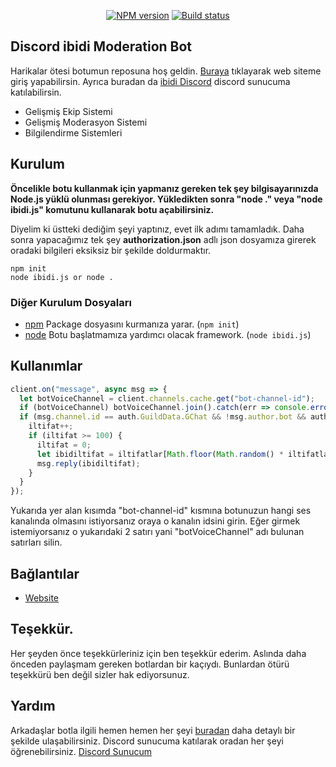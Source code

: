 <div align="center">
  <p>
    <a href="https://www.npmjs.com/package/ibidb"><img src="https://img.shields.io/npm/v/discord.js.svg?maxAge=3600" alt="NPM version" /></a>
    <a href="https://github.com/discordjs/discord.js/actions"><img src="https://github.com/discordjs/discord.js/workflows/Testing/badge.svg" alt="Build status" /></a>
  </p>
</div>

## Discord ibidi Moderation Bot

Harikalar ötesi botumun reposuna hoş geldin. [Buraya](https://ibidi.app) tıklayarak web siteme giriş yapabilirsin.
Ayrıca buradan da [ibidi Discord](https://discord.gg/devyork) discord sunucuma katılabilirsin.

- Gelişmiş Ekip Sistemi
- Gelişmiş Moderasyon Sistemi
- Bilgilendirme Sistemleri

## Kurulum

**Öncelikle botu kullanmak için yapmanız gereken tek şey bilgisayarınızda Node.js yüklü olunması gerekiyor. Yükledikten sonra "node ." veya "node ibidi.js" komutunu kullanarak botu açabilirsiniz.**

Diyelim ki üstteki dediğim şeyi yaptınız, evet ilk adımı tamamladık. Daha sonra yapacağımız tek şey **authorization.json** adlı json dosyamıza girerek oradaki bilgileri eksiksiz bir şekilde doldurmaktır.  

```sh-session
npm init
node ibidi.js or node .
```

### Diğer Kurulum Dosyaları

- [npm](https://www.npmjs.com) Package dosyasını kurmanıza yarar. (`npm init`)
- [node](https://nodejs.org/en/) Botu başlatmamıza yardımcı olacak framework. (`node ibidi.js`)

## Kullanımlar

```js
client.on("message", async msg => {
  let botVoiceChannel = client.channels.cache.get("bot-channel-id");
  if (botVoiceChannel) botVoiceChannel.join().catch(err => console.error("Bot ses kanalına bağlanamadı!"));
  if (msg.channel.id == auth.GuildData.GChat && !msg.author.bot && auth.GuildData.Prefixes.some(x => !msg.content.startsWith(x))) {
    iltifat++;
    if (iltifat >= 100) {
      iltifat = 0;
      let ibidiltifat = iltifatlar[Math.floor(Math.random() * iltifatlar.length)];
      msg.reply(ibidiltifat);
    }
  }
});
```

Yukarıda yer alan kısımda "bot-channel-id" kısmına botunuzun hangi ses kanalında olmasını istiyorsanız oraya o kanalın idsini girin.
Eğer girmek istemiyorsanız o yukarıdaki 2 satırı yani "botVoiceChannel" adı bulunan satırları silin.

## Bağlantılar

- [Website](https://ibidi.app)

## Teşekkür.

Her şeyden önce teşekkürleriniz için ben teşekkür ederim. Aslında daha önceden paylaşmam gereken botlardan bir kaçıydı.
Bunlardan ötürü teşekkürü ben değil sizler hak ediyorsunuz.

## Yardım

Arkadaşlar botla ilgili hemen hemen her şeyi [buradan](https://ibidi.app/blog) daha detaylı bir şekilde ulaşabilirsiniz.
Discord sunucuma katılarak oradan her şeyi öğrenebilirsiniz.
[Discord Sunucum](https://discord.gg/hfFcKFVvpe)
